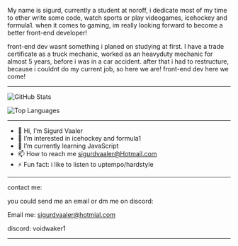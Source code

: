 
My name is  sigurd, currently a student at noroff, i dedicate most of my time to ether write some code, watch sports or play videogames, icehockey and formula1. when it comes to gaming,
im really looking forward to become a better front-end developer! 

front-end dev wasnt something i planed on studying at first. I have a trade certificate as a truck mechanic, worked as an heavyduty mechanic for almost 5 years, before i was in a car accident.
after that i had to restructure, because i couldnt do my current job, so here we are! front-end dev here we come!
- - -


![GitHub Stats](https://github-readme-stats.vercel.app/api?username=Voidwaker&show_icons=true&theme=radical)

![Top Languages](https://github-readme-stats.vercel.app/api/top-langs/?username=Voidwaker&layout=compact&theme=radical)





_ _ _

- 👋 Hi, I’m Sigurd Vaaler
- 👀 I’m interested in icehockey and formula1
- 🔭 I’m currently learning JavaScript
- 📫 How to reach me sigurdvaaler@Hotmail.com
- ⚡ Fun fact: i like to listen to uptempo/hardstyle
_ _ _

contact me:

you could send me an email or dm me on discord:

Email me: sigurdvaaler@hotmial.com

discord: voidwaker1

 _ _ _
<!---
Voidwaker/Voidwaker is a ✨ special ✨ repository because its `README.md` (this file) appears on your GitHub profile.
You can click the Preview link to take a look at your changes.
--->
